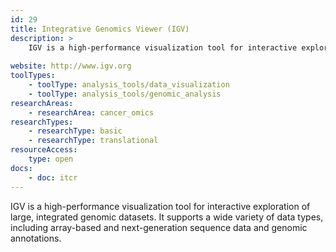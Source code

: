 ```yaml
---
id: 29
title: Integrative Genomics Viewer (IGV)
description: >
    IGV is a high-performance visualization tool for interactive exploration of large, integrated genomic datasets that supports a wide variety of data types.
    
website: http://www.igv.org
toolTypes:
    - toolType: analysis_tools/data_visualization
    - toolType: analysis_tools/genomic_analysis
researchAreas:
    - researchArea: cancer_omics
researchTypes:
    - researchType: basic
    - researchType: translational
resourceAccess:
    type: open
docs:
    - doc: itcr      
---
```

IGV is a high-performance visualization tool for interactive exploration of large, integrated genomic datasets. It supports a wide variety of data types, including array-based and next-generation sequence data and genomic annotations.